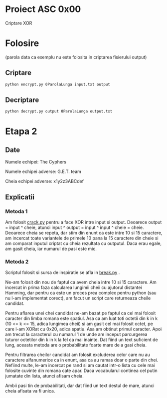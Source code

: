 # Proiect ASC 0x00
Criptare XOR

# Folosire
(parola data ca exemplu nu este folosita in criptarea fisierului output)

## Criptare
```bash
python encrypt.py 0ParolaLunga input.txt output
```

## Decriptare
```bash
python decrypt.py output 0ParolaLunga output.txt
```
# Etapa 2
## Date
Numele echipei: The Cyphers

Numele echipei adverse: G.E.T. team

Cheia echipei adverse: x1y2z3ABCdef

## Explicatii
### Metoda 1
Am folosit [crack.py](https://github.com/fredtux/ASC_Proiect_0x00/blob/main/crack.py) pentru a face XOR intre input si output. Deoarece output = input ^ cheie, atunci input ^ output = input ^ input ^ cheie = cheie. Deoarece cheia se repeta, dar stim din enunt ca este intre 10 si 15 caractere, am incercat toate variantele de primele 10 pana la 15 caractere din cheie si am comparat inputul criptat cu cheia rezultata cu outputul. Daca erau egale, am gasit cheia, iar numarul de pasi este mic.

### Metoda 2
Scriptul folosit si sursa de inspiratie se afla in [break.py](https://github.com/fredtux/ASC_Proiect_0x00/blob/main/break.py) .

Ne-am folosit din nou de faptul ca avem cheia intre 10 si 15 caractere. Am incercat in prima faza calcularea lungimii cheii cu ajutorul distantei Hamming, dar pentru ca este un proces prea complex pentru python (sau nu l-am implementat corect), am facut un script care returneaza cheile candidat. 

Pentru aflarea unei chei candidat ne-am bazat pe faptul ca cel mai folosit caracter din limba romana este spatiul. Asa ca am luat toti octetii din k in k (10 <= k <= 15, adica lungimea cheii) si am gasit cel mai folosit octet, pe care l-am XORat cu 0x20, adica spatiu. Asa am obtinut primul caracter. Apoi am trecut la caracterul cu numarul 1 de unde am inceput parcurgerea tuturor octetilor din k in k la fel ca mai inainte. Dat fiind un text suficient de lung, aceasta metoda are o probabilitate foarte mare de a gasi cheia.

Pentru filtrarea cheilor candidat am folosit excluderea celor care nu au caractere alfanumerice ca in enunt, asa ca au ramas doar o parte din chei. Nefiind multe, le-am incercat pe rand si am cautat intr-o lista cu cele mai folosite cuvinte din romana cate apar. Daca vocabularul continea cel putin jumatate din lista, atunci afisam cheia.

Ambii pasi tin de probabilitati, dar dat fiind un text destul de mare, atunci cheia afisata va fi unica.
